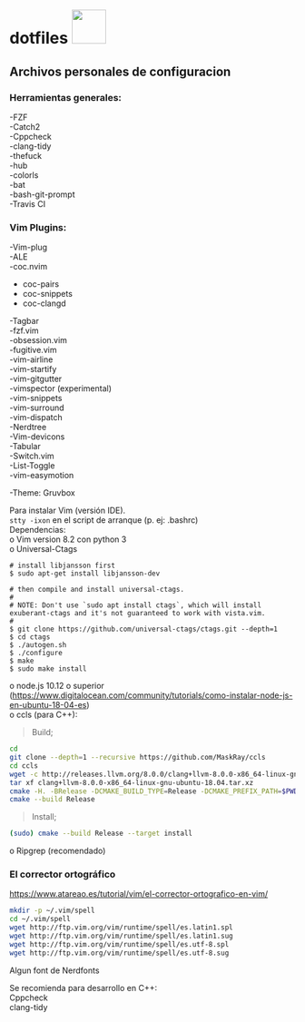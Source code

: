 # dotfiles <img src="https://media.giphy.com/media/du3J3cXyzhj75IOgvA/giphy.gif" width="60" height="60" />
## Archivos personales de configuracion
### Herramientas generales:
-FZF\
-Catch2\
-Cppcheck\
-clang-tidy\
-thefuck\
-hub\
-colorls\
-bat\
-bash-git-prompt\
-Travis CI
### Vim Plugins:
-Vim-plug\
-ALE\
-coc.nvim
 - coc-pairs
 - coc-snippets
 - coc-clangd
 
-Tagbar\
-fzf.vim\
-obsession.vim\
-fugitive.vim\
-vim-airline\
-vim-startify\
-vim-gitgutter\
-vimspector (experimental)\
-vim-snippets\
-vim-surround\
-vim-dispatch\
-Nerdtree\
-Vim-devicons\
-Tabular\
-Switch.vim\
-List-Toggle\
-vim-easymotion

-Theme: Gruvbox

Para instalar Vim (versión IDE).\
`stty -ixon` en el script de arranque (p. ej: .bashrc)\
Dependencias:\
o Vim version 8.2 con python 3\
o Universal-Ctags
```
# install libjansson first
$ sudo apt-get install libjansson-dev

# then compile and install universal-ctags.
#
# NOTE: Don't use `sudo apt install ctags`, which will install exuberant-ctags and it's not guaranteed to work with vista.vim.
#
$ git clone https://github.com/universal-ctags/ctags.git --depth=1
$ cd ctags
$ ./autogen.sh
$ ./configure
$ make
$ sudo make install
```
o node.js 10.12 o superior (https://www.digitalocean.com/community/tutorials/como-instalar-node-js-en-ubuntu-18-04-es) \
o ccls (para C++):
>Build;
 ```sh
 cd
 git clone --depth=1 --recursive https://github.com/MaskRay/ccls
 cd ccls
 wget -c http://releases.llvm.org/8.0.0/clang+llvm-8.0.0-x86_64-linux-gnu-ubuntu-18.04.tar.xz
 tar xf clang+llvm-8.0.0-x86_64-linux-gnu-ubuntu-18.04.tar.xz
 cmake -H. -BRelease -DCMAKE_BUILD_TYPE=Release -DCMAKE_PREFIX_PATH=$PWD/clang+llvm-8.0.0-x86_64-linux-gnu-ubuntu-18.04
 cmake --build Release
 ```
>Install;
 ```sh
 (sudo) cmake --build Release --target install
 ```
o Ripgrep (recomendado)

### El corrector ortográfico
https://www.atareao.es/tutorial/vim/el-corrector-ortografico-en-vim/
```sh
mkdir -p ~/.vim/spell
cd ~/.vim/spell
wget http://ftp.vim.org/vim/runtime/spell/es.latin1.spl
wget http://ftp.vim.org/vim/runtime/spell/es.latin1.sug
wget http://ftp.vim.org/vim/runtime/spell/es.utf-8.spl
wget http://ftp.vim.org/vim/runtime/spell/es.utf-8.sug
```

Algun font de Nerdfonts

Se recomienda para desarrollo en C++:\
Cppcheck\
clang-tidy

